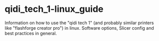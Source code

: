 # qidi_tech_1-linux_guide
Information on how to use the "qidi tech 1" (and probably similar printers like "flashforge creator pro") in linux. Software options, Slicer config and best practices in general.
